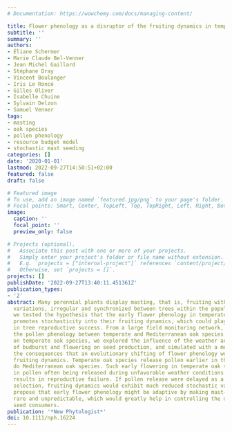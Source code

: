 ```yaml
---
# Documentation: https://wowchemy.com/docs/managing-content/

title: Flower phenology as a disruptor of the fruiting dynamics in temperate oak species
subtitle: ''
summary: ''
authors:
- Éliane Schermer
- Marie Claude Bel-Venner
- Jean Michel Gaillard
- Stéphane Dray
- Vincent Boulanger
- Iris Le Roncé
- Gilles Oliver
- Isabelle Chuine
- Sylvain Delzon
- Samuel Venner
tags:
- masting
- oak species
- pollen phenology
- resource budget model
- stochastic mast seeding
categories: []
date: '2020-01-01'
lastmod: 2022-09-27T14:50:51+02:00
featured: false
draft: false

# Featured image
# To use, add an image named `featured.jpg/png` to your page's folder.
# Focal points: Smart, Center, TopLeft, Top, TopRight, Left, Right, BottomLeft, Bottom, BottomRight.
image:
  caption: ''
  focal_point: ''
  preview_only: false

# Projects (optional).
#   Associate this post with one or more of your projects.
#   Simply enter your project's folder or file name without extension.
#   E.g. `projects = ["internal-project"]` references `content/project/deep-learning/index.md`.
#   Otherwise, set `projects = []`.
projects: []
publishDate: '2022-09-27T13:40:11.451361Z'
publication_types:
- '2'
abstract: Many perennial plants display masting, that is, fruiting with strong interannual
  variations, irregular and synchronized between trees within the population. Here,
  we tested the hypothesis that the early flower phenology in temperate oak species
  promotes stochasticity into their fruiting dynamics, which could play a major role
  in tree reproductive success. From a large field monitoring network, we compared
  the pollen phenology between temperate and Mediterranean oak species. Then, focusing
  on temperate oak species, we explored the influence of the weather around the time
  of budburst and flowering on seed production, and simulated with a mechanistic model
  the consequences that an evolutionary shifting of flower phenology would have on
  fruiting dynamics. Temperate oak species release pollen earlier in the season than
  do Mediterranean oak species. Such early flowering in temperate oak species results
  in pollen often being released during unfavorable weather conditions and frequently
  results in reproductive failure. If pollen release were delayed as a result of natural
  selection, fruiting dynamics would exhibit much reduced stochastic variation. We
  propose that early flower phenology might be adaptive by making mast-seeding years
  rare and unpredictable, which would greatly help in controlling the dynamics of
  seed consumers.
publication: '*New Phytologist*'
doi: 10.1111/nph.16224
---
```

